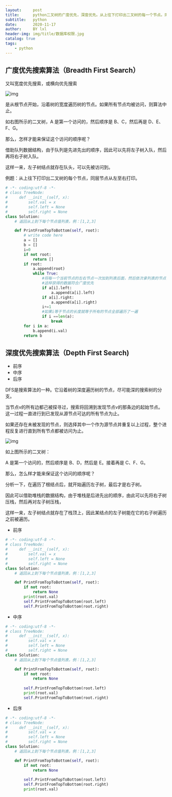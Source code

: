 ```yaml
---
layout:     post
title:      python二叉树的广度优先，深度优先。从上往下打印出二叉树的每一个节点。同层节点从左到右打印
subtitle:   python
date:       2020-11-17
author:     BY lxl
header-img: img/title/数据库权限.jpg
catalog: true
tags:
    - python
---
```


##  广度优先搜索算法（Breadth First Search）

又叫宽度优先搜索，或横向优先搜索

![img](http://www.blogjava.net/images/blogjava_net/fancydeepin/binarytree1.png)

是从根节点开始，沿着树的宽度遍历树的节点。如果所有节点均被访问，则算法中止。

如右图所示的二叉树，A 是第一个访问的，然后顺序是 B、C，然后再是 D、E、F、G。

那么，怎样才能来保证这个访问的顺序呢？

借助队列数据结构，由于队列是先进先出的顺序，因此可以先将左子树入队，然后再将右子树入队。

这样一来，左子树结点就存在队头，可以先被访问到。

例题：从上往下打印出二叉树的每个节点，同层节点从左至右打印。

```python
# -*- coding:utf-8 -*-
# class TreeNode:
#     def __init__(self, x):
#         self.val = x
#         self.left = None
#         self.right = None
class Solution:
    # 返回从上到下每个节点值列表，例：[1,2,3]

    def PrintFromTopToBottom(self, root):
        # write code here
        a = []
        b = []
        i=0
        if not root:
            return []
        if root:
            a.append(root)
            while True:
                #将每一个当前节点的左右节点一次加到列表后面，然后依次拿列表的节点，
                #这样获得的数据符合广度优先
                if a[i].left:
                    a.append(a[i].left)
                if a[i].right:
                    a.append(a[i].right)
                i+=1
                #如果i等于节点的长度就等于所有的节点全部遍历了一遍
                if i ==len(a):
                    break
        for i in a:
            b.append(i.val)
        return b
```

##  深度优先搜索算法（Depth First Search)

- 前序
- 中序
- 后序

DFS是搜索算法的一种。它沿着树的深度遍历树的节点，尽可能深的搜索树的分支。

当节点v的所有边都己被探寻过，搜索将回溯到发现节点v的那条边的起始节点。这一过程一直进行到已发现从源节点可达的所有节点为止。

如果还存在未被发现的节点，则选择其中一个作为源节点并重复以上过程，整个进程反复进行直到所有节点都被访问为止。



![img](http://www.blogjava.net/images/blogjava_net/fancydeepin/binarytree1.png)



如上图所示的二叉树：

A 是第一个访问的，然后顺序是 B、D，然后是 E。接着再是 C、F、G。

那么，怎么样才能来保证这个访问的顺序呢？

分析一下，在遍历了根结点后，就开始遍历左子树，最后才是右子树。

因此可以借助堆栈的数据结构，由于堆栈是后进先出的顺序，由此可以先将右子树压栈，然后再对左子树压栈，

这样一来，左子树结点就存在了栈顶上，因此某结点的左子树能在它的右子树遍历之前被遍历。

- 前序

```python
# -*- coding:utf-8 -*-
# class TreeNode:
#     def __init__(self, x):
#         self.val = x
#         self.left = None
#         self.right = None
class Solution:
    # 返回从上到下每个节点值列表，例：[1,2,3]

    def PrintFromTopToBottom(self, root):
        if not root:
            return None
        print(root.val)
        self.PrintFromTopToBottom(root.left)
        self.PrintFromTopToBottom(root.right)
```

- 中序

```python
# -*- coding:utf-8 -*-
# class TreeNode:
#     def __init__(self, x):
#         self.val = x
#         self.left = None
#         self.right = None
class Solution:
    # 返回从上到下每个节点值列表，例：[1,2,3]

    def PrintFromTopToBottom(self, root):
        if not root:
            return None
        
        self.PrintFromTopToBottom(root.left)
        print(root.val)
        self.PrintFromTopToBottom(root.right)
```

- 后序

```python
# -*- coding:utf-8 -*-
# class TreeNode:
#     def __init__(self, x):
#         self.val = x
#         self.left = None
#         self.right = None
class Solution:
    # 返回从上到下每个节点值列表，例：[1,2,3]

    def PrintFromTopToBottom(self, root):
        if not root:
            return None
        
        self.PrintFromTopToBottom(root.left)
        self.PrintFromTopToBottom(root.right)
        print(root.val)
```

